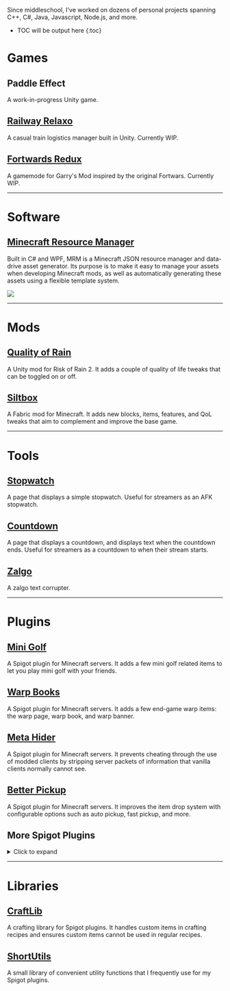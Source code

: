 Since middleschool, I've worked on dozens of personal projects spanning C++, C#, Java, Javascript, Node.js, and more.

* TOC will be output here
{:toc}

# Games
## Paddle Effect
A work-in-progress Unity game.

## [Railway Relaxo](https://github.com/Chailotl/railway-relaxo)
A casual train logistics manager built in Unity. Currently WIP.

## [Fortwards Redux](https://github.com/Chailotl/fortwars-redux)
A gamemode for Garry's Mod inspired by the original Fortwars. Currently WIP.

---

# Software
## [Minecraft Resource Manager](https://github.com/Chailotl/minecraft-resource-manager)
Built in C# and WPF, MRM is a Minecraft JSON resource manager and data-drive asset generator. Its purpose is to make it easy to manage your assets when developing Minecraft mods, as well as automatically generating these assets using a flexible template system.

![](https://i.imgur.com/zEuhoFs.png)

---

# Mods
## [Quality of Rain](https://github.com/Chailotl/quality-of-rain)
A Unity mod for Risk of Rain 2. It adds a couple of quality of life tweaks that can be toggled on or off.

## [Siltbox](https://github.com/Chailotl/siltbox/wiki)
A Fabric mod for Minecraft. It adds new blocks, items, features, and QoL tweaks that aim to complement and improve the base game.

---

# Tools
## [Stopwatch](https://chailotl.github.io/stopwatch)
A page that displays a simple stopwatch. Useful for streamers as an AFK stopwatch.

## [Countdown](https://chailotl.github.io/countdown)
A page that displays a countdown, and displays text when the countdown ends. Useful for streamers as a countdown to when their stream starts.

## [Zalgo](https://chailotl.github.io/zalgo)
A zalgo text corrupter.

---

# Plugins
## [Mini Golf](https://github.com/Chailotl/mini-golf)
A Spigot plugin for Minecraft servers. It adds a few mini golf related items to let you play mini golf with your friends.

## [Warp Books](https://github.com/Chailotl/warp-books)
A Spigot plugin for Minecraft servers. It adds a few end-game warp items: the warp page, warp book, and warp banner.

## [Meta Hider](https://github.com/Chailotl/meta-hider)
A Spigot plugin for Minecraft servers. It prevents cheating through the use of modded clients by stripping server packets of information that vanilla clients normally cannot see.

## [Better Pickup](https://github.com/Chailotl/better-pickup)
A Spigot plugin for Minecraft servers. It improves the item drop system with configurable options such as auto pickup, fast pickup, and more.

## More Spigot Plugins
<details>
  <summary>Click to expand</summary>
  
### [Colored Books](https://github.com/Chailotl/colored-books/tree/master)
This simple plugin lets you format signed books with color by replacing § with &.

### [Wowozela](https://github.com/Chailotl/wowozela)
It adds fretless instruments that change pitch depending on your eye pitch, inspired by the [Garry's Mod Wowozela addon](https://steamcommunity.com/sharedfiles/filedetails/?id=108170491).

### [Tobacco Pipes](https://github.com/Chailotl/tobacco-pipes)
It adds a tobacco pipe item that can be filled with grass and smoked for that authentic tavern experience.

### [Pet Teleport](https://github.com/Chailotl/pet-teleport)
The plugin makes your pets teleport with you when using teleport commands.

### [Pet Saver](https://github.com/Chailotl/pet-saver)
The plugin prevents your pets from being killed.

### [No Friendly Fire](https://github.com/Chailotl/no-friendly-fire)
It adds a command to toggle friendly fire on your pets.

### [Always Infect](https://github.com/Chailotl/always-infect)
It makes villagers always turn into a zombie villagers when killed by a zombie.

### [Botanical Replication](https://github.com/Chailotl/botanical-replication)
It lets you apply bonemeal to small flowers to duplicate them just like large flowers.

### [Picky Trees](https://github.com/Chailotl/picky-trees)
The plugin makes trees picky about where they grow and prefer their naitive biome.

### [Endermite Parasites](https://github.com/Chailotl/endermite-parasites)
The plugin makes Endermen drop endermites on death as a simple deterrent to cheesy Endermen farming.

### [Reuseable Ender Pearls](https://github.com/Chailotl/reusable-ender-pearls)
It adds a stable ender pearl item which can be used unlimited time.

### [Respawn at Home](https://github.com/Chailotl/respawn-at-home)
It forcibly respawn players at their Essentials home.
</details>

---

# Libraries
## [CraftLib](https://github.com/Chailotl/craft-lib)
A crafting library for Spigot plugins. It handles custom items in crafting recipes and ensures custom items cannot be used in regular recipes.

## [ShortUtils](https://github.com/Chailotl/short-utils)
A small library of convenient utility functions that I frequently use for my Spigot plugins.
